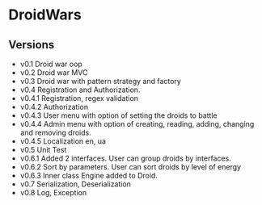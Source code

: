 # DroidWars

## Versions
* v0.1 Droid war oop
* v0.2 Droid war MVC
* v0.3 Droid war with pattern strategy and factory
* v0.4 Registration and Authorization.
* v0.4.1 Registration, regex validation
* v0.4.2 Authorization
* v0.4.3 User menu with option of setting the droids to battle
* v0.4.4 Admin menu with option of creating, reading, adding, changing and removing droids.
* v0.4.5 Localization en, ua
* v0.5 Unit Test
* v0.6.1 Added 2 interfaces. User can group droids by interfaces. 
* v0.6.2 Sort by parameters. User can sort droids by level of energy
* v0.6.3 Inner class Engine added to Droid. 
* v0.7 Serialization, Deserialization
* v0.8 Log, Exception
